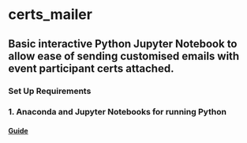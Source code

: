 # certs_mailer

## Basic interactive Python Jupyter Notebook to allow ease of sending customised emails with event participant certs attached.


### Set Up Requirements

### 1. Anaconda and Jupyter Notebooks for running Python
#### [Guide](https://docs.anaconda.com/anaconda/install/mac-os/)
